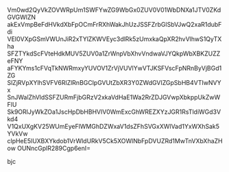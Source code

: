 Vm0wd2QyVkZOVWRpUm1SWFYwZG9WbGx0ZUV0V01WbDNXa1JTV0ZKdGVGWlZN
akExVmpBeFdHVkdXbFpOCmFrRXhWakJhUzJSSFZrbGlSbVJwQ2xaR1dubFdi
VEI0VXpGSmVWUnJiR2xTYlZKWVEyc3dlRk5zUmxkaQpXR2hvVlhwS1QyTXha
SFZTYkdScFVteHdkMUV5ZUV0a1ZrWnpVbXhvVndwaVJYQkpWbXBKZUZZeFNY
aFYKYms1cFVqTkNWRmxyYUVOV1ZrVjVUVlYwVTJKSFVscFpNRnByVjBGd1ZG
SlZjRVpXYlhSVFV6RlZlRnBGClpGVUtZbXR3Y0ZWdGVIZGpSbHB4VTIwNVYx
SnJWalZhVldSSFZURmFjbGRzV2xkaVdHaE1Wa2RrZDJGVwpXbkppUkZwWFlU
Sk9ORlJyWkZOa1JscHpDbHBHVlV0WmExcGhWREZXYzJGR1RsTldiWGd3Vkd4
V1QxUXgKV25WUmEyeFlWMGhDZWxaV1dsZFhSVGxXWlVad1YxWXhSak5YVkVw
clpHeE5lUXBXYkdob1VrWldURkV5Ck5XOWlNbFpDVUZRd1MwTnVXbXhaZHow
OUNncGplR289Cgp6enI=

bjc